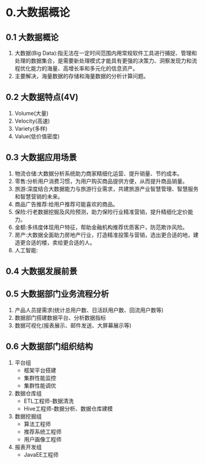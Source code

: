 # 0.大数据概论
## 0.1 大数据概论
1. 大数据(Big Data):指无法在一定时间范围内用常规软件工具进行捕捉、管理和处理的数据集合，是需要新处理模式才能具有更强的决策力、洞察发现力和流程优化能力的海量、高增长率和多元化的信息资产。  
2. 主要解决，海量数据的存储和海量数据的分析计算问题。  

## 0.2 大数据特点(4V)
1. Volume(大量)
2. Velocity(高速)
3. Variety(多样)
4. Value(低价值密度)

## 0.3 大数据应用场景
1. 物流仓储:大数据分析系统助力商家精细化运营、提升销量、节约成本。
2. 零售:分析用户消费习惯，为用户购买商品提供方便，从而提升商品销量。
3. 旅游:深度结合大数据能力与旅游行业需求，共建旅游产业智慧管理、智慧服务和智慧营销的未来。
4. 商品广告推荐:给用户推荐可能喜欢的商品。
5. 保险:行老数据挖掘及风险预测，助力保险行业精准营销，提升精细化定价能力。
6. 金额:多纬度体现用户特征，帮助金融机构推荐优质客户，防范欺诈风险。
7. 房产:大数据全面助力房地产行业，打造精准投策与营销，选出更合适的地，建造更合适的楼，卖给更合适的人。
8. 人工智能:

## 0.4 大数据发展前景

## 0.5 大数据部门业务流程分析
1. 产品人员提需求(统计总用户数、日活跃用户数、回流用户数等)
2. 数据部门搭建数据平台、分析数据指标
3. 数据可视化(报表展示、邮件发送、大屏幕展示等)

## 0.6 大数据部门组织结构
1. 平台组
   - 框架平台搭建
   - 集群性能监控
   - 集群性能调优
2. 数据仓库组
   - ETL工程师-数据清洗
   - Hive工程师-数据分析、数据仓库建模
3. 数据挖掘组
   - 算法工程师
   - 推荐系统工程师
   - 用户画像工程师
4. 报表开发组
   - JavaEE工程师
